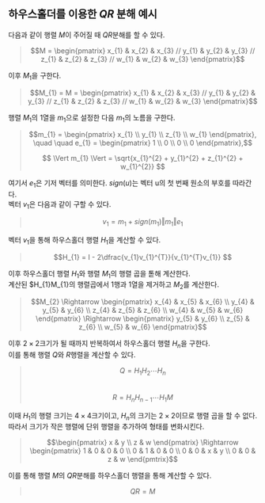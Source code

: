 ## **하우스홀더를 이용한 $QR$ 분해 예시**
다음과 같이 행렬 $M$이 주어질 때 $QR$분해를 할 수 있다.
> ```math
> M = 
> \begin{pmatrix}
> x_{1} & x_{2} & x_{3} //
> y_{1} & y_{2} & y_{3} //
> z_{1} & z_{2} & z_{3} //
> w_{1} & w_{2} & w_{3}
> \end{pmatrix}
> ```

이후 $M_{1}$을 구한다.
> ```math
> M_{1} = M = 
> \begin{pmatrix}
> x_{1} & x_{2} & x_{3} //
> y_{1} & y_{2} & y_{3} //
> z_{1} & z_{2} & z_{3} //
> w_{1} & w_{2} & w_{3}
> \end{pmatrix}
> ```

행렬 $M_{1}$의 1열을 $m_{1}$으로 설정한 다음 $m_{1}$의 노름을 구한다.
> ```math
> m_{1} = 
> \begin{pmatrix}
> x_{1} \\ y_{1} \\ z_{1} \\ w_{1}
> \end{pmatrix},
> \quad \quad
> e_{1} = 
> \begin{pmatrix}
> 1 \\ 0 \\ 0 \\ 0
> \end{pmatrix},
> ```
> $$ \Vert m_{1} \Vert = \sqrt{x_{1}^{2} + y_{1}^{2} + z_{1}^{2} + w_{1}^{2}} $$

여기서 $e_{1}$은 기저 벡터를 의미한다. $sign(u)$는 벡터 u의 첫 번째 원소의 부호를 따라간다.  
벡터 $v_{1}$은 다음과 같이 구할 수 있다.
> $$ v_{1} = m_{1} + sign(m_{1})\Vert m_{1} \Vert e_{1}$$

벡터 $v_{1}$을 통해 하우스홀더 행렬 $H_{1}$을 계산할 수 있다.
> $$H_{1} = I - 2\dfrac{v_{1}v_{1}^{T}}{v_{1}^{T}v_{1}} $$

이후 하우스홀더 행렬 $H_{1}$와 행렬 $M_{1}$의 행렬 곱을 톧해 계산한다.  
계산된 $H_{1}M_{1}의 행렬곱에서 1행과 1열을 제거하고 $M_{2}$를 계산한다.
> ```math
> M_{2} \Rightarrow
> \begin{pmatrix}
> x_{4} & x_{5} & x_{6} \\
> y_{4} & y_{5} & y_{6} \\
> z_{4} & z_{5} & z_{6} \\
> w_{4} & w_{5} & w_{6}
> \end{pmatrix}
> \Rightarrow
> \begin{pmatrix}
> y_{5} & y_{6} \\
> z_{5} & z_{6} \\
> w_{5} & w_{6}
> \end{pmatrix}
> ```

이후 $2 \times 2$크기가 될 때까지 반복하여서 하우스홀더 행렬 $H_{n}$을 구한다.  
이를 통해 행렬 $Q$와 $R$행렬을 계산할 수 있다.
> $$Q = H_{1}H_{2} \cdots H_{n}$$  
> $$R = H_{n}H_{n-1} \cdots H_{1}M$$

이때 $H_{1}$의 행렬 크기는 $4 \times 4$크기이고, $H_{n}$의 크기는 $2 \times 2$이므로 행렬 곱을 할 수 없다.  
따라서 크기가 작은 행렬에 단위 행렬을 추가하여 형태를 변화시킨다.
> ```math
> \begin{pmatrix}
> x & y \\ z & w
> \end{pmatrix}
> \Rightarrow
> \begin{pmatrix}
> 1 & 0 & 0 & 0 \\
> 0 & 1 & 0 & 0 \\
> 0 & 0 & x & y \\
> 0 & 0 & z & w
> \end{pmtrix}
> ```

이를 통해 행렬 $M$의 $QR$분해를 하우스홀더 행렬을 통해 계산할 수 있다.
> $$ QR = M $$